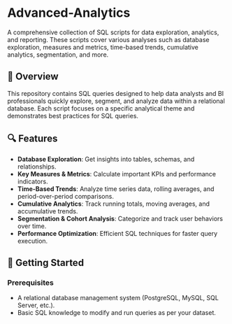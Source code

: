 # Advanced-Analytics 

A comprehensive collection of SQL scripts for data exploration, analytics, and reporting. These scripts cover various analyses such as database exploration, measures and metrics, time-based trends, cumulative analytics, segmentation, and more.  

## 📌 Overview  

This repository contains SQL queries designed to help data analysts and BI professionals quickly explore, segment, and analyze data within a relational database. Each script focuses on a specific analytical theme and demonstrates best practices for SQL queries.  

## 🔍 Features  

- **Database Exploration**: Get insights into tables, schemas, and relationships.  
- **Key Measures & Metrics**: Calculate important KPIs and performance indicators.  
- **Time-Based Trends**: Analyze time series data, rolling averages, and period-over-period comparisons.  
- **Cumulative Analytics**: Track running totals, moving averages, and accumulative trends.  
- **Segmentation & Cohort Analysis**: Categorize and track user behaviors over time.  
- **Performance Optimization**: Efficient SQL techniques for faster query execution.  

## 🚀 Getting Started  

### Prerequisites  

- A relational database management system (PostgreSQL, MySQL, SQL Server, etc.).  
- Basic SQL knowledge to modify and run queries as per your dataset.  

